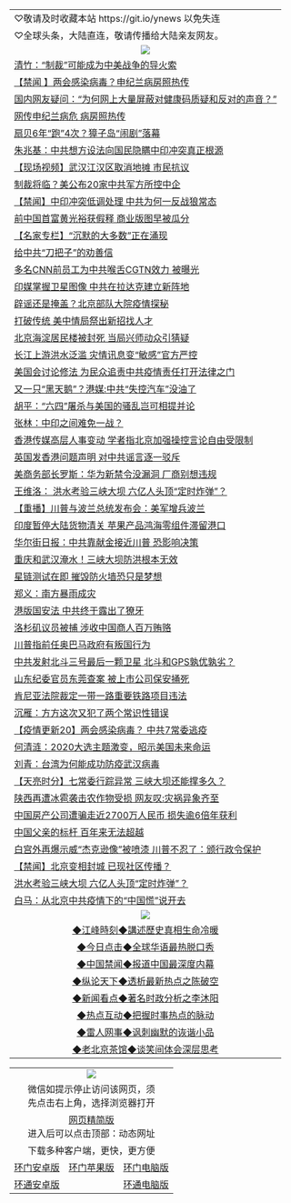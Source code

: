 
 <table>
 <tr>
 <td colspan="2" align=left>
♡敬请及时收藏本站 https://git.io/ynews 以免失连
 </td>
   <tr>
<td colspan="2" align=left>
♡全球头条，大陆直连，敬请传播给大陆亲友网友。
 </td>
</tr>

<tr>
    <td colspan="2" align=center><img src="https://cdn.jsdelivr.net/gh/gyoupiodf/im1/%E7%BD%91%E9%97%A8%E6%96%B0%E9%97%BB1.jpg"></td>
 </tr>
<tr><td colspan="2" align="left"><a href="https://qeb.xfthy.casa/?name=c1189440&key=xcyufvbtjvhwwrpc&from=gy2">清竹：“制裁”可能成为中美战争的导火索</a></td></tr>
<tr><td colspan="2" align="left"><a href="https://qeb.xfthy.casa/?name=c1189485&key=xcyufvbtjvhwwrpc&from=gy2">【禁闻 】两会感染病毒？申纪兰病房照热传</a></td></tr>
<tr><td colspan="2" align="left"><a href="https://qeb.xfthy.casa/?name=c1189457&key=xcyufvbtjvhwwrpc&from=gy2">国内网友疑问：“为何网上大量屏蔽对健康码质疑和反对的声音？”</a></td></tr>
<tr><td colspan="2" align="left"><a href="https://qeb.xfthy.casa/?name=c1189438&key=xcyufvbtjvhwwrpc&from=gy2">网传申纪兰病危 病房照热传</a></td></tr>
<tr><td colspan="2" align="left"><a href="https://qeb.xfthy.casa/?name=c1189439&key=xcyufvbtjvhwwrpc&from=gy2">扇贝6年“跑”4次？獐子岛“闹剧”落幕</a></td></tr>
<tr><td colspan="2" align="left"><a href="https://qeb.xfthy.casa/?name=c1189468&key=xcyufvbtjvhwwrpc&from=gy2">朱兆基：中共想方设法向国民隐瞒中印冲突真正根源</a></td></tr>
<tr><td colspan="2" align="left"><a href="https://qeb.xfthy.casa/?name=c1189464&key=xcyufvbtjvhwwrpc&from=gy2">【现场视频】武汉江汉区取消地摊 市民抗议</a></td></tr>
<tr><td colspan="2" align="left"><a href="https://qeb.xfthy.casa/?name=c1189484&key=xcyufvbtjvhwwrpc&from=gy2">制裁将临？美公布20家中共军方所控中企</a></td></tr>
<tr><td colspan="2" align="left"><a href="https://qeb.xfthy.casa/?name=c1189486&key=xcyufvbtjvhwwrpc&from=gy2">【禁闻】中印冲突低调处理 中共为何一反战狼常态</a></td></tr>
<tr><td colspan="2" align="left"><a href="https://qeb.xfthy.casa/?name=c1189448&key=xcyufvbtjvhwwrpc&from=gy2">前中国首富黄光裕获假释 商业版图早被瓜分</a></td></tr>
<tr><td colspan="2" align="left"><a href="https://qeb.xfthy.casa/?name=c1189479&key=xcyufvbtjvhwwrpc&from=gy2">【名家专栏】“沉默的大多数”正在涌现</a></td></tr>
<tr><td colspan="2" align="left"><a href="https://qeb.xfthy.casa/?name=c1189458&key=xcyufvbtjvhwwrpc&from=gy2">给中共“刀把子”的劝善信</a></td></tr>
<tr><td colspan="2" align="left"><a href="https://qeb.xfthy.casa/?name=c1189456&key=xcyufvbtjvhwwrpc&from=gy2">多名CNN前员工为中共喉舌CGTN效力 被曝光</a></td></tr>
<tr><td colspan="2" align="left"><a href="https://qeb.xfthy.casa/?name=c1189472&key=xcyufvbtjvhwwrpc&from=gy2">印媒掌握卫星图像 中共在拉达克建立新阵地</a></td></tr>
<tr><td colspan="2" align="left"><a href="https://qeb.xfthy.casa/?name=c1189502&key=xcyufvbtjvhwwrpc&from=gy2">辟谣还是掩盖？北京部队大院疫情探秘</a></td></tr>
<tr><td colspan="2" align="left"><a href="https://qeb.xfthy.casa/?name=c1189481&key=xcyufvbtjvhwwrpc&from=gy2">打破传统 美中情局祭出新招找人才</a></td></tr>
<tr><td colspan="2" align="left"><a href="https://qeb.xfthy.casa/?name=c1189478&key=xcyufvbtjvhwwrpc&from=gy2">北京海淀居民楼被封死 当局兴师动众引猜疑</a></td></tr>
<tr><td colspan="2" align="left"><a href="https://qeb.xfthy.casa/?name=c1189480&key=xcyufvbtjvhwwrpc&from=gy2">长江上游洪水泛滥 灾情讯息变“敏感”官方严控</a></td></tr>
<tr><td colspan="2" align="left"><a href="https://qeb.xfthy.casa/?name=c1189507&key=xcyufvbtjvhwwrpc&from=gy2">美国会讨论修法 为民众追责中共疫情责任打开法律之门</a></td></tr>
<tr><td colspan="2" align="left"><a href="https://qeb.xfthy.casa/?name=c1189543&key=xcyufvbtjvhwwrpc&from=gy2">又一只“黑天鹅”？港媒:中共“失控汽车”没油了</a></td></tr>
<tr><td colspan="2" align="left"><a href="https://qeb.xfthy.casa/?name=c1189465&key=xcyufvbtjvhwwrpc&from=gy2">胡平：“六四”屠杀与美国的骚乱岂可相提并论</a></td></tr>
<tr><td colspan="2" align="left"><a href="https://qeb.xfthy.casa/?name=c1189518&key=xcyufvbtjvhwwrpc&from=gy2">张林：中印之间难免一战？</a></td></tr>
<tr><td colspan="2" align="left"><a href="https://qeb.xfthy.casa/?name=c1189503&key=xcyufvbtjvhwwrpc&from=gy2">香港传媒高层人事变动 学者指北京加强操控言论自由受限制</a></td></tr>
<tr><td colspan="2" align="left"><a href="https://qeb.xfthy.casa/?name=c1189453&key=xcyufvbtjvhwwrpc&from=gy2">英国发香港问题声明 对中共谣言逐一驳斥</a></td></tr>
<tr><td colspan="2" align="left"><a href="https://qeb.xfthy.casa/?name=c1189470&key=xcyufvbtjvhwwrpc&from=gy2">美商务部长罗斯：华为新禁令没漏洞 厂商别想违规</a></td></tr>
<tr><td colspan="2" align="left"><a href="https://qeb.xfthy.casa/?name=c1189508&key=xcyufvbtjvhwwrpc&from=gy2">王维洛： 洪水考验三峡大坝 六亿人头顶“定时炸弹”？</a></td></tr>
<tr><td colspan="2" align="left"><a href="https://qeb.xfthy.casa/?name=c1189476&key=xcyufvbtjvhwwrpc&from=gy2">【重播】川普与波兰总统发布会：美军增兵波兰</a></td></tr>
<tr><td colspan="2" align="left"><a href="https://qeb.xfthy.casa/?name=c1189451&key=xcyufvbtjvhwwrpc&from=gy2">印度暂停大陆货物清关 苹果产品鸿海零组件滞留港口</a></td></tr>
<tr><td colspan="2" align="left"><a href="https://qeb.xfthy.casa/?name=c1189449&key=xcyufvbtjvhwwrpc&from=gy2">华尔街日报：中共靠献金接近川普 恐影响决策</a></td></tr>
<tr><td colspan="2" align="left"><a href="https://qeb.xfthy.casa/?name=c1189532&key=xcyufvbtjvhwwrpc&from=gy2">重庆和武汉淹水！三峡大坝防洪根本无效</a></td></tr>
<tr><td colspan="2" align="left"><a href="https://qeb.xfthy.casa/?name=c1189523&key=xcyufvbtjvhwwrpc&from=gy2">星链测试在即 摧毁防火墙恐只是梦想</a></td></tr>
<tr><td colspan="2" align="left"><a href="https://qeb.xfthy.casa/?name=c1189467&key=xcyufvbtjvhwwrpc&from=gy2">郑义：南方暴雨成灾</a></td></tr>
<tr><td colspan="2" align="left"><a href="https://qeb.xfthy.casa/?name=c1189491&key=xcyufvbtjvhwwrpc&from=gy2">港版国安法 中共终于露出了獠牙</a></td></tr>
<tr><td colspan="2" align="left"><a href="https://qeb.xfthy.casa/?name=c1189501&key=xcyufvbtjvhwwrpc&from=gy2">洛杉矶议员被捕 涉收中国商人百万贿赂</a></td></tr>
<tr><td colspan="2" align="left"><a href="https://qeb.xfthy.casa/?name=c1189489&key=xcyufvbtjvhwwrpc&from=gy2">川普指前任奥巴马政府有叛国行为</a></td></tr>
<tr><td colspan="2" align="left"><a href="https://qeb.xfthy.casa/?name=c1189529&key=xcyufvbtjvhwwrpc&from=gy2">中共发射北斗三号最后一颗卫星 北斗和GPS孰优孰劣？</a></td></tr>
<tr><td colspan="2" align="left"><a href="https://qeb.xfthy.casa/?name=c1189516&key=xcyufvbtjvhwwrpc&from=gy2">山东纪委官员东莞查案 被上市公司保安捅死</a></td></tr>
<tr><td colspan="2" align="left"><a href="https://qeb.xfthy.casa/?name=c1189505&key=xcyufvbtjvhwwrpc&from=gy2">肯尼亚法院裁定一带一路重要铁路项目违法</a></td></tr>
<tr><td colspan="2" align="left"><a href="https://qeb.xfthy.casa/?name=c1189573&key=xcyufvbtjvhwwrpc&from=gy2">沉雁：方方这次又犯了两个常识性错误</a></td></tr>
<tr><td colspan="2" align="left"><a href="https://qeb.xfthy.casa/?name=c1188102&key=xcyufvbtjvhwwrpc&from=gy2">【疫情更新20】两会感染病毒？ 中共7常委逃疫</a></td></tr>
<tr><td colspan="2" align="left"><a href="https://qeb.xfthy.casa/?name=c1189544&key=xcyufvbtjvhwwrpc&from=gy2">何清涟：2020大选主题激变，昭示美国未来命运</a></td></tr>
<tr><td colspan="2" align="left"><a href="https://qeb.xfthy.casa/?name=c1189466&key=xcyufvbtjvhwwrpc&from=gy2">刘青：台湾为何能成功防疫武汉病毒</a></td></tr>
<tr><td colspan="2" align="left"><a href="https://qeb.xfthy.casa/?name=c1189548&key=xcyufvbtjvhwwrpc&from=gy2">【天亮时分】七常委行踪异常 三峡大坝还能撑多久？</a></td></tr>
<tr><td colspan="2" align="left"><a href="https://qeb.xfthy.casa/?name=c1189545&key=xcyufvbtjvhwwrpc&from=gy2">陕西再遭冰雹袭击农作物受损 网友叹:灾祸异象齐至</a></td></tr>
<tr><td colspan="2" align="left"><a href="https://qeb.xfthy.casa/?name=c1189446&key=xcyufvbtjvhwwrpc&from=gy2">中国房产公司遭骗走近2700万人民币 损失逾6倍年获利</a></td></tr>
<tr><td colspan="2" align="left"><a href="https://qeb.xfthy.casa/?name=c1189533&key=xcyufvbtjvhwwrpc&from=gy2">中国父亲的标杆 百年来无法超越</a></td></tr>
<tr><td colspan="2" align="left"><a href="https://qeb.xfthy.casa/?name=c1189447&key=xcyufvbtjvhwwrpc&from=gy2">白宫外再爆示威“杰克逊像”被喷漆 川普不忍了：颁行政令保护</a></td></tr>
<tr><td colspan="2" align="left"><a href="https://qeb.xfthy.casa/?name=c1189546&key=xcyufvbtjvhwwrpc&from=gy2">【禁闻】北京变相封城 已现社区传播？</a></td></tr>
<tr><td colspan="2" align="left"><a href="https://qeb.xfthy.casa/?name=c1189541&key=xcyufvbtjvhwwrpc&from=gy2">洪水考验三峡大坝 六亿人头顶“定时炸弹”？</a></td></tr>
<tr><td colspan="2" align="left"><a href="https://qeb.xfthy.casa/?name=c1189459&key=xcyufvbtjvhwwrpc&from=gy2">白马：从北京中共疫情下的“中国慌”说开去</a></td></tr>
 <tr>
   <td colspan="2" align=center><img src="https://cdn.jsdelivr.net/gh/gyoupiodf/im1/jf-1.jpg"></td>
  </tr>
   <tr>
   <td colspan="2" align=center> 
<a href="https://xdihm.casa/oo.aspx?name=c922850&key=sdxhftoyfkhpuaxy&from=gy2&tag=9877">◆江峰時刻◆講述歷史真相生命冷暖</a><br/>
    </td>
  </tr>
   <tr>
   <td colspan="2" align=center> 
<a href="https://xdihm.casa/oo.aspx?name=c816850&key=sdxhftoyfkhpuaxy&from=gy2&tag=9877">◆今日点击◆全球华语最热脱口秀</a><br/>
    </td>
  </tr>
  <tr>
  <td colspan="2" align=center>
<a href="https://xdihm.casa/oo.aspx?name=c816860&key=sdxhftoyfkhpuaxy&from=gy2&tag=99733110">◆中国禁闻◆报道中国最深度内幕</a><br/>
   </tr>
  <tr>
     <td colspan="2" align=center>
<a href="https://xdihm.casa/oo.aspx?name=c816855&key=sdxhftoyfkhpuaxy&from=gy2&tag=997110">◆纵论天下◆透析最新热点之陈破空</a><br/>
   </tr>
   <tr>
      <td colspan="2" align=center>
<a href="https://xdihm.casa/oo.aspx?name=c838308&key=sdxhftoyfkhpuaxy&from=gy2&tag=9973110">◆新闻看点◆著名时政分析之李沐阳</a><br/>
   </tr>
   <tr>
     <td colspan="2" align=center>
<a href="https://xdihm.casa/oo.aspx?name=c816852&key=sdxhftoyfkhpuaxy&from=gy2&tag=9733110">◆热点互动◆把握时事热点的脉动</a><br/>
   </tr>
   <tr>
      <td colspan="2" align=center>
<a href="https://xdihm.casa/oo.aspx?name=c816694&key=sdxhftoyfkhpuaxy&from=gy2&tag=93310">◆雷人网事◆讽刺幽默的诙谐小品</a><br/>
   </tr>
   <tr>
    <td colspan="2" align=center>
<a href="https://xdihm.casa/oo.aspx?name=c816650&key=sdxhftoyfkhpuaxy&from=gy2&tag=9973110">◆老北京茶馆◆谈笑间体会深层思考</a><br/>
   </tr>
</table>
<table>
  <tr>
    <td colspan="3" align="center"><img src="https://cdn.jsdelivr.net/gh/opipe/up/oGate65.jpg"/></td>
  </tr>
  <tr>
    <td colspan="3" align="center">微信如提示停止访问该网页，须<br/>先点击右上角，选择浏览器打开</td>
  <tr>
  <tr>
    <td colspan="3" align="center"><a href="https://gitcdn.xyz/cdn/otiny/up/master/show005.htm">网页精简版</a><br/>进入后可以点击顶部：动态网址</td>
  </tr>
  <tr>
    <td colspan="3" align="center">下载多种客户端，更快，更方便</td>
  <tr>
  <tr>
    <td align="center"><a href="https://cdn.jsdelivr.net/gh/opipe/up/oGatea.apk">环门安卓版</a></td>
    <td align="center"><a href="https://x.co/odisk">环门苹果版</a></td>
    <td align="center"><a href="https://cdn.jsdelivr.net/gh/opipe/up/oGate.zip">环门电脑版</a></td>
  </tr>
  <tr>
    <td align="center"><a href="https://cdn.jsdelivr.net/gh/opipe/up/oPipe.apk">环通安卓版</a></td>
    <td align="center"></td>
    <td align="center"><a href="https://raw.githubusercontent.com/opipe/up/master/oPipe.zip">环通电脑版</a></td>
  </tr>
  
</table>
